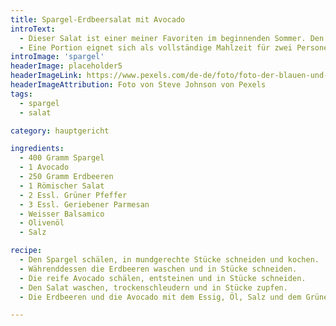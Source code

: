 ```yaml
---
title: Spargel-Erdbeersalat mit Avocado
introText:
  - Dieser Salat ist einer meiner Favoriten im beginnenden Sommer. Den Spargel kann man warm oder kalt in diesem Salat essen.
  - Eine Portion eignet sich als vollständige Mahlzeit für zwei Personen oder aber als Beilage für ein Grillen in gemütlicher und größerer Runde.
introImage: 'spargel'
headerImage: placeholder5
headerImageLink: https://www.pexels.com/de-de/foto/foto-der-blauen-und-roten-abstrakten-malerei-3699270/
headerImageAttribution: Foto von Steve Johnson von Pexels
tags:
  - spargel
  - salat

category: hauptgericht

ingredients:
  - 400 Gramm Spargel
  - 1 Avocado
  - 250 Gramm Erdbeeren
  - 1 Römischer Salat
  - 2 Essl. Grüner Pfeffer
  - 3 Essl. Geriebener Parmesan
  - Weisser Balsamico
  - Olivenöl
  - Salz

recipe:
  - Den Spargel schälen, in mundgerechte Stücke schneiden und kochen.
  - Währenddessen die Erdbeeren waschen und in Stücke schneiden.
  - Die reife Avocado schälen, entsteinen und in Stücke schneiden.
  - Den Salat waschen, trockenschleudern und in Stücke zupfen.
  - Die Erdbeeren und die Avocado mit dem Essig, Öl, Salz und dem Grünen Pfeffer kurz marinieren, dann den Spargel, den Parmesan und den Salat hinzugeben und durchmengen.

---
```



